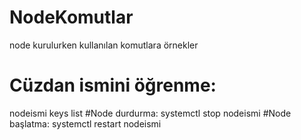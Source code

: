 # NodeKomutlar
node kurulurken kullanılan komutlara örnekler
# Cüzdan ismini öğrenme:
nodeismi keys list
#Node durdurma:
systemctl stop nodeismi
#Node başlatma:
systemctl restart nodeismi
